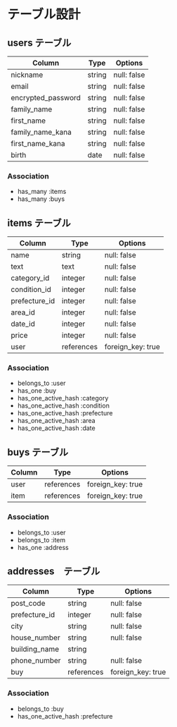 # テーブル設計

## users テーブル

| Column             | Type   | Options     |
| ------------------ | ------ | ----------- |
| nickname           | string | null: false |
| email              | string | null: false |
| encrypted_password | string | null: false |
| family_name        | string | null: false |
| first_name         | string | null: false |
| family_name_kana   | string | null: false |
| first_name_kana    | string | null: false |
| birth              | date   | null: false |


### Association

- has_many :items
- has_many :buys

## items テーブル

| Column        | Type       | Options                        |
| ------------- | ---------- | ------------------------------ |
| name     　　　| string     | null: false                    |
| text          | text       | null: false                    |
| category_id   | integer    | null: false                    |
| condition_id  | integer    | null: false                    |
| prefecture_id | integer    | null: false                    |
| area_id       | integer    | null: false                    |
| date_id       | integer    | null: false                    |
| price         | integer    | null: false                    |
| user　　       | references | foreign_key: true              |

### Association

- belongs_to :user
- has_one :buy
- has_one_active_hash :category
- has_one_active_hash :condition
- has_one_active_hash :prefecture
- has_one_active_hash :area
- has_one_active_hash :date

## buys テーブル

| Column             | Type       | Options           |
| ------------------ | ---------- | ----------------- |
| user               | references | foreign_key: true |
| item               | references | foreign_key: true |

### Association

- belongs_to :user
- belongs_to :item
- has_one :address

## addresses　テーブル

| Column             | Type       | Options           |
| ------------------ | ---------- | ----------------- |
| post_code          | string     | null: false       |
| prefecture_id      | integer    | null: false       |
| city               | string     | null: false       |
| house_number       | string     | null: false       |
| building_name      | string     |                   |
| phone_number       | string     | null: false       |
| buy                | references | foreign_key: true |

### Association

- belongs_to :buy
- has_one_active_hash :prefecture

